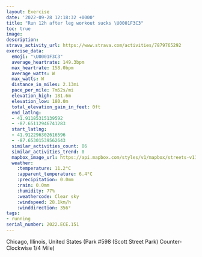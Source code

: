 ```yaml
---
layout: Exercise
date: '2022-09-28 12:18:32 +0000'
title: "Run 12h after leg workout sucks \U0001F3C3"
toc: true
image:
description:
strava_activity_url: https://www.strava.com/activities/7879765292
exercise_data:
  emoji: "\U0001F3C3"
  average_heartrate: 149.3bpm
  max_heartrate: 158.0bpm
  average_watts: W
  max_watts: W
  distance_in_miles: 2.13mi
  pace_per_mile: 7m52s/mi
  elevation_high: 181.6m
  elevation_low: 180.0m
  total_elevation_gain_in_feet: 0ft
  end_latlng:
  - 41.91185315139592
  - -87.65112946741283
  start_latlng:
  - 41.912296302616596
  - -87.65301539562643
  similar_activities_count: 86
  similar_activities_trend: 0
  mapbox_image_url: https://api.mapbox.com/styles/v1/mapbox/streets-v11/static/path-5+787af2-1.0(k%7Bx~Fhl~uOC%7DAMe%40CSLYh%40o%40n%40aATa%40Na%40D%5DD%7BAPmA%3FaBDkADSQmCGqCD%7BBGwD%40YHc%40%40%5BAg%40Ia%40AYDIv%40WzA%3FH%40JHFJDTG~%40%3FbACl%40%40h%40%40TLTNJNB%60%40%40T%3Fl%40KJIHKHY%40c%40GqCEYMUOKSCU%3F%7B%40FG%40OJQ%5EEh%40HnACx%40%40TDTFJVLTB%5EEf%40ATGJKHMHa%40E%7BCCWQ_%40MMUGQA%5DF%5D%40G%40QLKPIf%40%3Fr%40D%7C%40Aj%40%40TBLJNXLRBfAKPEPQL_%40%40%5BIqCEYEKMOOGKAy%40%40%5DFOHGJIRIZA%60%40FlAAf%40DXHTVTPDf%40Ir%40EXUHUB%5D%40aAG%7BAIYKQSK%5DIwA%40QCg%40SWC%5DBOE%5BFYROFGFCJA%5CDb%40Ll%40N%60%40%3FLIh%40%40LBLZ%5ELXF%5E%40NALGNMFMDa%40DEDGJ%40PPh%40BXAfABb%40%3Fx%40FjGEr%40CdCIl%40GT),pin-s-s+e5b22e(-87.65141,41.91174),pin-s-f+89ae00(-87.64965999999995,41.91111999999996)/auto/800x800?access_token=pk.eyJ1Ijoiam9zaGJlY2ttYW4iLCJhIjoiY205eWR2aDd1MWZ6djJrbXc4a3M0bWZleiJ9.XiG9OWkNcZk2QzjJbxLB4A
  weather:
    :temperature: 11.2°C
    :apparent_temperature: 6.4°C
    :precipitation: 0.0mm
    :rain: 0.0mm
    :humidity: 77%
    :weathercode: Clear sky
    :windspeed: 28.1km/h
    :winddirection: 356°
tags:
- running
serial_number: 2022.ECE.151
---
```

Chicago, Illinois, United States (Park #598 (Scott Street Park) Counter-Clockwise 1/4 Mile)
